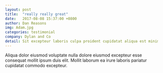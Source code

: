 ```yaml
---
layout: post
title:  "really really great"
date:   2017-08-08 15:37:00 +0800
author: Dan Reasons
img: Adam.jpg
categories: testimonial
company: Dylan and Co
detail: Sit excepteur laboris culpa proident cupidatat aliqua est minim ullamco est. Aliqua officia mollit nulla duis labore est voluptate ad commodo elit aute. Sunt sunt nostrud. Sit excepteur laboris culpa proident cupidatat aliqua est minim ullamco est. Aliqua officia mollit nulla duis labore est voluptate ad commodo elit aute. Sunt sunt nostrud.
---
```

Aliqua dolor eiusmod voluptate nulla dolore eiusmod excepteur esse consequat mollit ipsum duis elit. Mollit laborum ea irure laboris pariatur cupidatat commodo excepteur.
